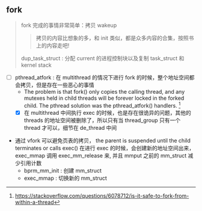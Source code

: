 ## fork
> fork 完成的事情非常简单：拷贝 wakeup
> > 拷贝的内容比想象的多，和 init 类似，都是众多内容的合集，按照书上的内容走吧!
>
> dup_task_struct : 分配 current 的进程控制块以及复制 task_struct 和 kernel stack

- [ ] pthread_atfork : 在 multithread 的情况下进行 fork 的时候，整个地址空间都会拷贝，但是存在一些恶心的事情
  - The problem is that fork() only copies the calling thread, and any mutexes held in child threads will be forever locked in the forked child. The pthread solution was the pthread_atfork() handlers. [^1]
  - [x] 在 multithread 中间执行 exec 的时候，也是存在很诡异的问题，其他的 threads 的地址空间被删除了，所以只有当 thread_group 只有一个 thread 才可以，细节在 de_thread 中间

- 通过 vfork 可以避免页表的拷贝， the parent is suspended until the child terminates or calls exec()
在进行 exec 的时候，会创建新的地址空间出来，exec_mmap 调用 exec_mm_release 来, 并且 mmput 之前的 mm_struct 减少引用计数
    - bprm_mm_init : 创建 mm_struct
    - exec_mmap : 切换新的 mm_struct


[^1]: https://stackoverflow.com/questions/6078712/is-it-safe-to-fork-from-within-a-thread
